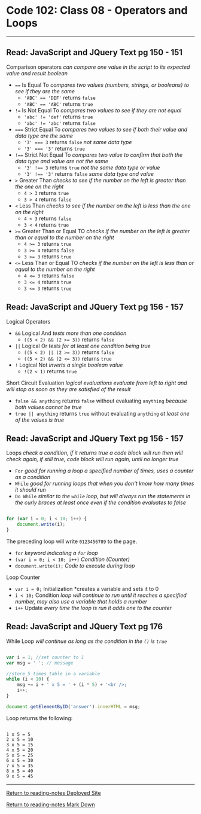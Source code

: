 # Code 102: Class 08 - Operators and Loops
***
## Read: JavaScript and JQuery Text pg 150 - 151

Comparison operators *can compare one value in the script to its expected value and result boolean*

- `==` Is Equal To *compares two values (numbers, strings, or booleans) to see if they are the same*
  - `'ABC' == 'DEF'` returns `false`
  - `'ABC' == 'ABC'` returns `true`
- `!=` Is Not Equal To *compares two values to see if they are not equal*
  - `'abc' != 'def'` returns `true`
  - `'abc' != 'abc'` returns `false`
- `===` Strict Equal To *compares two values to see if both their value and data type are the same*
  - `'3' === 3` returns `false` *not same data type*
  - `'3' === '3'` returns `true`
- `!==` Strict Not Equal To *compares two value to confirm that both the data type and value are not the same*
  - `'3' !== 3` returns `true` *not the same data type or value*
  - `'3' !== '3'` returns `false` *same data type and value*
- `>` Greater Than *checks to see if the number on the left is greater than the one on the right*
  - `4 > 3` returns `true`
  - `3 > 4` returns `false`
- `<` Less Than *checks to see if the number on the left is less than the one on the right*
  - `4 < 3` returns `false`
  - `3 < 4` returns `true`
- `>=` Greater Than or Equal TO *checks if the number on the left is greater than or equal to the number on the right*
  - `4 >= 3` returns `true`
  - `3 >= 4` returns `false`
  - `3 >= 3` returns `true`
- `<=` Less Than or Equal TO *checks if the number on the left is less than or equal to the number on the right*
  - `4 <= 3` returns `false`
  - `3 <= 4` returns `true`
  - `3 <= 3` returns `true`

## Read: JavaScript and JQuery Text pg 156 - 157

Logical Operators

- `&&` Logical And *tests more than one condition*
  - `((5 < 2) && (2 >= 3))` returns `false`
- `||` Logical Or *tests for at least one condition being true*
  - `((5 < 2) || (2 >= 3))` returns `false`
  - `((5 < 2) && (2 <= 3))` returns `true`
- `!` Logical Not *inverts a single boolean value*
  - `!(2 < 1)` returns `true`

Short Circuit Evaluation *logical evaluations evaluate from left to right and will stop as soon as they are satisfied of the result*

- `false && anything` returns `false` without evaluating `anything` *because both values cannot be true*
- `true || anything` returns `true` without evaluating `anything` *at least one of the values is true*

## Read: JavaScript and JQuery Text pg 156 - 157

Loops *check a condition, if it returns true a code block will run then will check again, if still true, code block will run again, until no longer true*

- `For` *good for running a loop a specified number of times, uses a counter as a condition*
- `While` *good for running loops that when you don\'t know how many times it should run*
- `Do While` *similar to the `while` loop, but will always run the statements in the curly braces at least once even if the condition evaluates to false*

```javascript

for (var i = 0; i < 10; i++) {
    document.write(i);
}

```

The preceding loop will write `0123456789` to the page.

- `for` *keyword indicating a `for` loop*
- `(var i = 0; i < 10; i++)` *Condition (Counter)*
- `document.write(i);` *Code to execute during loop*

Loop Counter

- `var i = 0;` Initialization *creates a variable and sets it to 0
- `i < 10;` Condition *loop will continue to run until it reaches a specified number, may also use a variable that holds a number*
- `i++` Update *every time the loop is run it adds one to the counter*

## Read: JavaScript and JQuery Text pg 176

While Loop *will continue as long as the condition in the `()` is `true`*

```js

var i = 1; //set counter to 1
var msg = ' '; // message

//store 5 times table in a variable
while (i < 10) {
    msg += i + ' x 5 = ' + (i * 5) + '<br />;
    i++;
}

document.getElementByID('answer').innerHTML = msg;

```

Loop returns the following:

``` 

1 x 5 = 5
2 x 5 = 10
3 x 5 = 15
4 x 5 = 20
5 x 5 = 25
6 x 5 = 30
7 x 5 = 35
8 x 5 = 40
9 x 5 = 45

```

***
[Return to reading-notes Deployed Site](https://paneks19.github.io/reading-notes/)

[Return to reading-notes Mark Down](https://github.com/paneks19/reading-notes)
